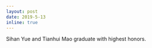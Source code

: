 ```yaml
---
layout: post
date: 2019-5-13
inline: true
---
```


Sihan Yue and Tianhui Mao graduate with highest honors.